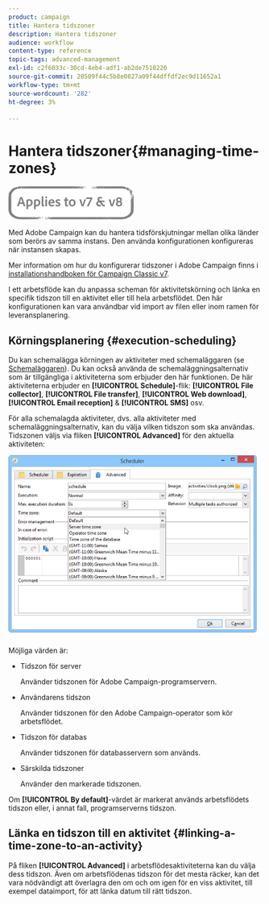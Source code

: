```yaml
---
product: campaign
title: Hantera tidszoner
description: Hantera tidszoner
audience: workflow
content-type: reference
topic-tags: advanced-management
exl-id: c2f6033c-30cd-4eb4-adf1-ab2de7510220
source-git-commit: 20509f44c5b8e0827a09f44dffdf2ec9d11652a1
workflow-type: tm+mt
source-wordcount: '282'
ht-degree: 3%

---
```


# Hantera tidszoner{#managing-time-zones}

![](../../assets/common.svg)

Med Adobe Campaign kan du hantera tidsförskjutningar mellan olika länder som berörs av samma instans. Den använda konfigurationen konfigureras när instansen skapas.

Mer information om hur du konfigurerar tidszoner i Adobe Campaign finns i [installationshandboken för Campaign Classic v7](../../installation/using/time-zone-management.md).

I ett arbetsflöde kan du anpassa scheman för aktivitetskörning och länka en specifik tidszon till en aktivitet eller till hela arbetsflödet. Den här konfigurationen kan vara användbar vid import av filen eller inom ramen för leveransplanering.

## Körningsplanering {#execution-scheduling}

Du kan schemalägga körningen av aktiviteter med schemaläggaren (se [Schemaläggaren](scheduler.md)). Du kan också använda de schemaläggningsalternativ som är tillgängliga i aktiviteterna som erbjuder den här funktionen. De här aktiviteterna erbjuder en **[!UICONTROL Schedule]**-flik: **[!UICONTROL File collector]**, **[!UICONTROL File transfer]**, **[!UICONTROL Web download]**, **[!UICONTROL Email reception]** &amp; **[!UICONTROL SMS]** osv.

För alla schemalagda aktiviteter, dvs. alla aktiviteter med schemaläggningsalternativ, kan du välja vilken tidszon som ska användas. Tidszonen väljs via fliken **[!UICONTROL Advanced]** för den aktuella aktiviteten:

![](assets/wf-timezone-in-a-box.png)

Möjliga värden är:

* Tidszon för server

   Använder tidszonen för Adobe Campaign-programservern.

* Användarens tidszon

   Använder tidszonen för den Adobe Campaign-operator som kör arbetsflödet.

* Tidszon för databas

   Använder tidszonen för databasservern som används.

* Särskilda tidszoner

   Använder den markerade tidszonen.

Om **[!UICONTROL By default]**-värdet är markerat används arbetsflödets tidszon eller, i annat fall, programserverns tidszon.

## Länka en tidszon till en aktivitet {#linking-a-time-zone-to-an-activity}

På fliken **[!UICONTROL Advanced]** i arbetsflödesaktiviteterna kan du välja dess tidszon. Även om arbetsflödenas tidszon för det mesta räcker, kan det vara nödvändigt att överlagra den om och om igen för en viss aktivitet, till exempel dataimport, för att länka datum till rätt tidszon.
